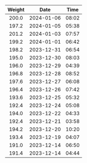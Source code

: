 | Weight | Date   | Time  | 
| :---:  | :----: | :---: | 
| 200.0 |  2024-01-06 |  08:02 | 
| 197.2 |  2024-01-05 |  05:38 | 
| 201.2 |  2024-01-03 |  07:57 | 
| 199.2 |  2024-01-01 |  06:42 | 
| 198.2 |  2023-12-31 |  06:54 | 
| 195.0 |  2023-12-30 |  08:03 | 
| 196.0 |  2023-12-29 |  04:39 | 
| 196.8 |  2023-12-28 |  08:52 | 
| 197.6 |  2023-12-27 |  06:08 | 
| 196.4 |  2023-12-26 |  07:42 | 
| 193.6 |  2023-12-25 |  05:32 | 
| 192.4 |  2023-12-24 |  05:08 | 
| 194.0 |  2023-12-22 |  04:33 | 
| 192.4 |  2023-12-21 |  03:58 | 
| 194.2 |  2023-12-20 |  10:20 | 
| 193.4 |  2023-12-19 |  04:07 | 
| 191.0 |  2023-12-14 |  06:50 | 
| 191.4 |  2023-12-14 |  04:44 | 
